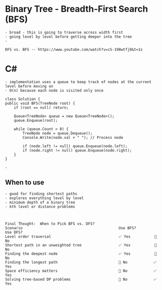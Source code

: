 # Binary Tree - Breadth-First Search (BFS)

    - broad - this is going to traverse across width first
    - going level by level before getting deeper into the tree
    - 

    DFS vs. BFS -- https://www.youtube.com/watch?v=cS-198wtfj0&t=1s

# C#

    - implementation uses a queue to keep track of nodes at the current level before moving on
    - O(n) because each node is visited only once

    class Solution {
    public void BFS(TreeNode root) {
        if (root == null) return;

        Queue<TreeNode> queue = new Queue<TreeNode>();
        queue.Enqueue(root);

        while (queue.Count > 0) {
            TreeNode node = queue.Dequeue();
            Console.Write(node.val + " "); // Process node

            if (node.left != null) queue.Enqueue(node.left);
            if (node.right != null) queue.Enqueue(node.right);
        }
    }

    - 


## When to use

    - good for finding shortest paths
    - explores everything level by level
    - minimum depth of a binary tree
    - kth level or distance problems



    Final Thought:  When to Pick BFS vs. DFS?
    Scenario	                                        Use BFS?	    Use DFS?
    Level order traversal	                            ✅ Yes	        🚫 No
    Shortest path in an unweighted tree	                ✅ Yes	        🚫 No
    Finding the deepest node	                        ✅ Yes	        🚫 No
    Finding the longest path	                        🚫 No	        ✅ Yes
    Space efficiency matters	                        🚫 No	        ✅ Yes
    Solving tree-based DP problems	                    🚫 No	        ✅ Yes